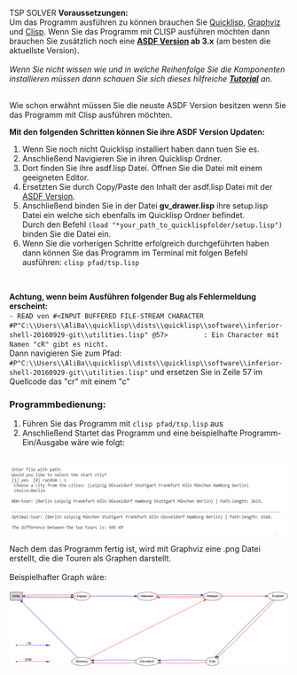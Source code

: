 TSP SOLVER
**Voraussetzungen:<br>**
Um das Programm ausführen zu können brauchen Sie [Quicklisp](https://www.quicklisp.org/beta/),
[Graphviz](https://graphviz.org/download/) und [Clisp](https://sourceforge.net/projects/clisp/). Wenn Sie das Programm mit CLISP ausführen möchten dann brauchen Sie zusätzlich noch eine __[ASDF Version](https://common-lisp.net/project/asdf/archives/asdf.lisp) ab 3.x__ (am besten die aktuellste Version).<br><br>
_Wenn Sie nicht wissen wie und in welche Reihenfolge Sie die Komponenten installieren müssen dann schauen Sie sich dieses hilfreiche  **[Tutorial](https://www.youtube.com/watch?v=VnWVu8VVDbI&t=542s)** an._



<br>
Wie schon erwähnt müssen Sie die neuste ASDF Version besitzen wenn Sie das Programm mit Clisp ausführen möchten.
<br>

**Mit den folgenden Schritten können Sie ihre ASDF Version Updaten:**

1. Wenn Sie noch nicht Quicklisp installiert haben dann tuen Sie es.
2. Anschließend Navigieren Sie in ihren Quicklisp Ordner.
3. Dort finden Sie ihre asdf.lisp Datei. Öffnen Sie die Datei mit einem geeigneten Editor.
4. Ersetzten Sie durch Copy/Paste den Inhalt der asdf.lisp Datei mit der [ASDF Version](https://common-lisp.net/project/asdf/archives/asdf.lisp).
5. Anschließend binden Sie in der Datei **gv_drawer.lisp** ihre setup.lisp Datei ein welche sich ebenfalls im Quicklisp Ordner befindet.<br> Durch den Befehl `(load "*your_path_to_quicklispfolder/setup.lisp")` binden Sie die Datei ein.
6. Wenn Sie die vorherigen Schritte erfolgreich durchgeführten haben dann können Sie das Programm im Terminal mit folgen Befehl ausführen: `clisp pfad/tsp.lisp`
<br>

**Achtung, wenn beim Ausführen folgender Bug als Fehlermeldung erscheint:**
 <br>
 `- READ von
      #<INPUT BUFFERED FILE-STREAM CHARACTER #P"C:\\Users\\AliBa\\quicklisp\\dists\\quicklisp\\software\\inferior-shell-20160929-git\\utilities.lisp" @57>        
      : Ein Character mit Namen "cR" gibt es nicht.` <br>
 Dann navigieren Sie zum Pfad:` #P"C:\\Users\\AliBa\\quicklisp\\dists\\quicklisp\\software\\inferior-shell-20160929-git\\utilities.lisp"` und ersetzen Sie in Zeile 57 im Quellcode das "cr" mit einem "c"


### __Programmbedienung:__
1. Führen Sie das Programm mit `clisp pfad/tsp.lisp` aus
2. Anschließend Startet das Programm und eine beispielhafte Programm- Ein/Ausgabe wäre wie folgt:
<br>
<img src="Programmmenü.png" alt="Beispiel Programmeingabe" width="800"/>

Nach dem das Programm fertig ist, wird mit Graphviz eine .png Datei erstellt, die die Touren als Graphen darstellt. <br> <br>Beispielhafter Graph wäre:
<br><br>
<img src="sampl1e.png" alt="Beispiel Programmeingabe" width="800"/>
